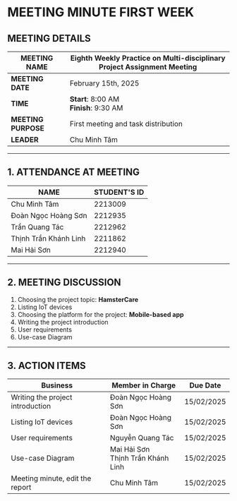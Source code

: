 # MEETING MINUTE FIRST WEEK

## MEETING DETAILS

| **MEETING NAME**    | Eighth Weekly Practice on Multi-disciplinary Project Assignment Meeting |
| ------------------- | ----------------------------------------------------------------------- |
| **MEETING DATE**    | February 15th, 2025                                                     |
| **TIME**            | **Start**: 8:00 AM <br> **Finish**: 9:30 AM                             |
| **MEETING PURPOSE** | First meeting and task distribution                                     |
| **LEADER**          | Chu Minh Tâm                                                            |

---

## 1. ATTENDANCE AT MEETING

| **NAME**              | **STUDENT'S ID** |
| --------------------- | ---------------- |
| Chu Minh Tâm          | 2213009          |
| Đoàn Ngọc Hoàng Sơn   | 2212935          |
| Trần Quang Tác        | 2212962          |
| Thịnh Trần Khánh Linh | 2211862          |
| Mai Hải Sơn           | 2212940          |

---

## 2. MEETING DISCUSSION

1. Choosing the project topic: **HamsterCare**
2. Listing IoT devices
3. Choosing the platform for the project: **Mobile-based app**
4. Writing the project introduction
5. User requirements
6. Use-case Diagram

---

## 3. ACTION ITEMS

| **Business**                     | **Member in Charge**                   | **Due Date** |
| -------------------------------- | -------------------------------------- | ------------ |
| Writing the project introduction | Đoàn Ngọc Hoàng Sơn                    | 15/02/2025   |
| Listing IoT devices              | Đoàn Ngọc Hoàng Sơn                    | 15/02/2025   |
| User requirements                | Nguyễn Quang Tác                       | 15/02/2025   |
| Use-case Diagram                 | Mai Hải Sơn <br> Thịnh Trần Khánh Linh | 15/02/2025   |
| Meeting minute, edit the report  | Chu Minh Tâm                           | 15/02/2025   |
